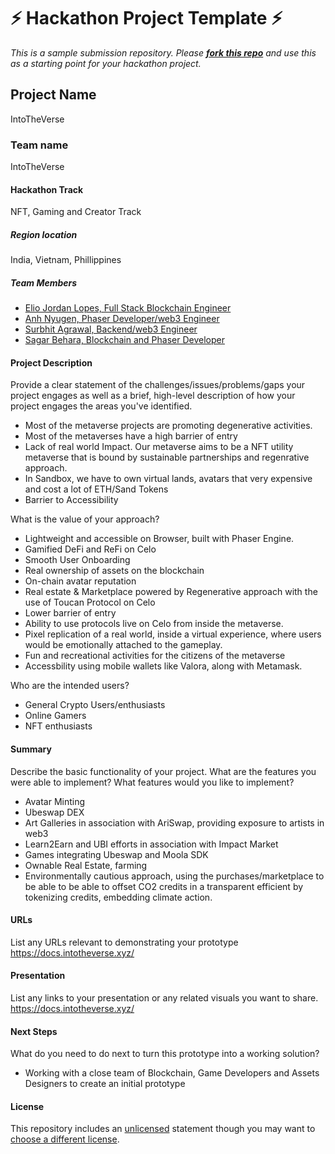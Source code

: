 
# ⚡ Hackathon Project Template ⚡
_This is a sample submission repository.
Please [__fork this repo__](https://help.github.com/articles/fork-a-repo/) and use this as a starting point for your hackathon project._

## Project Name
IntoTheVerse 

### Team name
IntoTheVerse

#### Hackathon Track
NFT, Gaming and Creator Track

##### Region location
India, Vietnam, Phillippines

##### Team Members
- [Elio Jordan Lopes, Full Stack Blockchain Engineer](https://github.com/lopeselio)
- [Anh Nyugen, Phaser Developer/web3 Engineer](https://github.com/anhfactor)
- [Surbhit Agrawal, Backend/web3 Engineer](https://github.com/surbhit14)
- [Sagar Behara, Blockchain and Phaser Developer](https://github.com/Sagar133)

#### Project Description
Provide a clear statement of the challenges/issues/problems/gaps your project engages as well as a brief, high-level description of how your project engages the areas you've identified. 
- Most of the metaverse projects are promoting degenerative activities. 
- Most of the metaverses have a high barrier of entry
- Lack of real world Impact. Our metaverse aims to be a NFT utility metaverse that is bound by sustainable partnerships and regenrative approach.
- In Sandbox, we have to own virtual lands, avatars that very expensive and cost a lot of ETH/Sand Tokens
- Barrier to Accessibility


What is the value of your approach?
- Lightweight and accessible on Browser, built with Phaser Engine.
- Gamified DeFi and ReFi on Celo
- Smooth User Onboarding 
- Real ownership of assets on the blockchain
- On-chain avatar reputation
- Real estate & Marketplace powered by Regenerative approach with the use of Toucan Protocol on Celo
- Lower barrier of entry
- Ability to use protocols live on Celo from inside the metaverse.
- Pixel replication of a real world, inside a virtual experience, where users would be emotionally attached to the gameplay.
- Fun and recreational activities for the citizens of the metaverse
- Accessbility using mobile wallets like Valora, along with Metamask.

Who are the intended users?
- General Crypto Users/enthusiasts
- Online Gamers
- NFT enthusiasts

#### Summary
Describe the basic functionality of your project. What are the features you were able to implement? What features would you like to implement?
- Avatar Minting
- Ubeswap DEX
- Art Galleries in association with AriSwap, providing exposure to artists in web3
- Learn2Earn and UBI efforts in association with Impact Market
- Games integrating Ubeswap and Moola SDK 
- Ownable Real Estate, farming
- Environmentally cautious approach, using the purchases/marketplace to be able to be able to offset CO2 credits in a transparent efficient by tokenizing credits, embedding climate action.

#### URLs
List any URLs relevant to demonstrating your prototype
https://docs.intotheverse.xyz/

#### Presentation
List any links to your presentation or any related visuals you want to share.
https://docs.intotheverse.xyz/

#### Next Steps
What do you need to do next to turn this prototype into a working solution?
- Working with a close team of Blockchain, Game Developers and Assets Designers to create an initial prototype

#### License
This repository includes an [unlicensed](http://unlicense.org/) statement though you may want to [choose a different license](https://choosealicense.com/).

